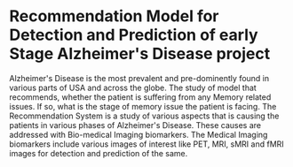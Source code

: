 # Recommendation Model for Detection and Prediction of early Stage Alzheimer's Disease project
Alzheimer's Disease is the most prevalent and pre-dominently found in various parts of USA and across the globe. The study of model that recommends, whether the patient is suffering from any Memory related issues. If so, what is the stage of memory issue the patient is facing. The Recommendation System is a study of various aspects that is causing the patients in various phases of Alzheimer's Disease. These causes are addressed with Bio-medical Imaging biomarkers. The Medical Imaging biomarkers include various images of interest like PET, MRI, sMRI and fMRI images for detection and prediction of the same.
